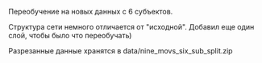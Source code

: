 Переобучение на новых данных с 6 субъектов.

Структура сети немного отличается от "исходной". Добавил еще один слой, чтобы было что переобучать)

Разрезанные данные хранятся в data/nine_movs_six_sub_split.zip
